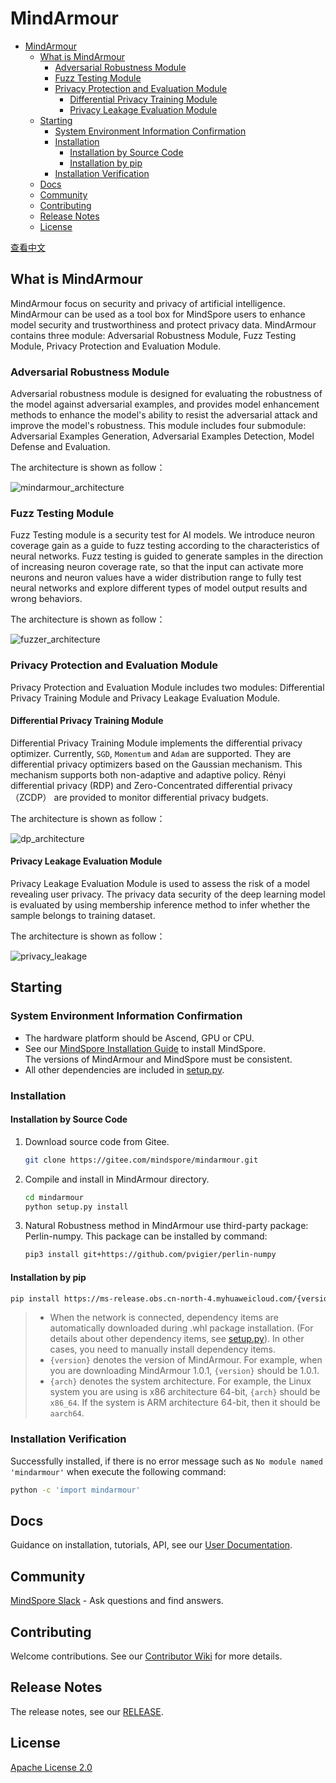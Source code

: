# MindArmour

<!-- TOC -->

- [MindArmour](#mindarmour)
    - [What is MindArmour](#what-is-mindarmour)
        - [Adversarial Robustness Module](#adversarial-robustness-module)
        - [Fuzz Testing Module](#fuzz-testing-module)
        - [Privacy Protection and Evaluation Module](#privacy-protection-and-evaluation-module)
            - [Differential Privacy Training Module](#differential-privacy-training-module)
            - [Privacy Leakage Evaluation Module](#privacy-leakage-evaluation-module)
    - [Starting](#starting)
        - [System Environment Information Confirmation](#system-environment-information-confirmation)
        - [Installation](#installation)
            - [Installation by Source Code](#installation-by-source-code)
            - [Installation by pip](#installation-by-pip)
        - [Installation Verification](#installation-verification)
    - [Docs](#docs)
    - [Community](#community)
    - [Contributing](#contributing)
    - [Release Notes](#release-notes)
    - [License](#license)

<!-- /TOC -->

[查看中文](./README_CN.md)

## What is MindArmour

MindArmour focus on security and privacy of artificial intelligence. MindArmour can be used as a tool box for MindSpore users to enhance model security and trustworthiness and protect privacy data. MindArmour contains three module: Adversarial Robustness Module, Fuzz Testing Module, Privacy Protection and Evaluation Module.

### Adversarial Robustness Module

Adversarial robustness module is designed for evaluating the robustness of the model against adversarial examples, and provides model enhancement methods to enhance the model's ability to resist the adversarial attack and improve the model's robustness.
This module includes four submodule: Adversarial Examples Generation, Adversarial Examples Detection, Model Defense and Evaluation.

The architecture is shown as follow：

![mindarmour_architecture](docs/adversarial_robustness_en.png)

### Fuzz Testing Module

Fuzz Testing module is a security test for AI models. We introduce neuron coverage gain as a guide to fuzz testing according to the characteristics of neural networks.
Fuzz testing is guided to generate samples in the direction of increasing neuron coverage rate, so that the input can activate more neurons and neuron values have a wider distribution range to fully test neural networks and explore different types of model output results and wrong behaviors.

The architecture is shown as follow：

![fuzzer_architecture](docs/fuzzer_architecture_en.png)

### Privacy Protection and Evaluation Module

Privacy Protection and Evaluation Module includes two modules: Differential Privacy Training Module and Privacy Leakage Evaluation Module.

#### Differential Privacy Training Module

Differential Privacy Training Module implements the differential privacy optimizer. Currently, `SGD`, `Momentum` and `Adam` are supported. They are differential privacy optimizers based on the Gaussian mechanism.
This mechanism supports both non-adaptive and adaptive policy. Rényi differential privacy (RDP) and Zero-Concentrated differential privacy（ZCDP） are provided to monitor differential privacy budgets.

The architecture is shown as follow：

![dp_architecture](docs/differential_privacy_architecture_en.png)

#### Privacy Leakage Evaluation Module

Privacy Leakage Evaluation Module is used to assess the risk of a model revealing user privacy. The privacy data security of the deep learning model is evaluated by using membership inference method to infer whether the sample belongs to training dataset.

The architecture is shown as follow：

![privacy_leakage](docs/privacy_leakage_en.png)

## Starting

### System Environment Information Confirmation

- The hardware platform should be Ascend, GPU or CPU.
- See our [MindSpore Installation Guide](https://www.mindspore.cn/install) to install MindSpore.  
    The versions of MindArmour and MindSpore must be consistent.
- All other dependencies are included in [setup.py](https://gitee.com/mindspore/mindarmour/blob/master/setup.py).

### Installation

#### Installation by Source Code

1. Download source code from Gitee.

    ```bash
    git clone https://gitee.com/mindspore/mindarmour.git
    ```

2. Compile and install in MindArmour directory.

    ```bash
    cd mindarmour
    python setup.py install
    ```
3. Natural Robustness method in MindArmour use third-party package: Perlin-numpy. This package can be installed by command:

    ```bash
    pip3 install git+https://github.com/pvigier/perlin-numpy
    ```
   
#### Installation by pip

```bash
pip install https://ms-release.obs.cn-north-4.myhuaweicloud.com/{version}/MindArmour/{arch}/mindarmour-{version}-cp37-cp37m-linux_{arch}.whl --trusted-host ms-release.obs.cn-north-4.myhuaweicloud.com -i https://pypi.tuna.tsinghua.edu.cn/simple
```

> - When the network is connected, dependency items are automatically downloaded during .whl package installation. (For details about other dependency items, see [setup.py](https://gitee.com/mindspore/mindarmour/blob/master/setup.py)). In other cases, you need to manually install dependency items.
> - `{version}` denotes the version of MindArmour. For example, when you are downloading MindArmour 1.0.1, `{version}` should be 1.0.1.
> - `{arch}` denotes the system architecture. For example, the Linux system you are using is x86 architecture 64-bit, `{arch}` should be `x86_64`. If the system is ARM architecture 64-bit, then it should be `aarch64`.

### Installation Verification

Successfully installed, if there is no error message such as `No module named 'mindarmour'` when execute the following command:

```bash
python -c 'import mindarmour'
```

## Docs

Guidance on installation, tutorials, API, see our [User Documentation](https://gitee.com/mindspore/docs).

## Community

[MindSpore Slack](https://join.slack.com/t/mindspore/shared_invite/enQtOTcwMTIxMDI3NjM0LTNkMWM2MzI5NjIyZWU5ZWQ5M2EwMTQ5MWNiYzMxOGM4OWFhZjI4M2E5OGI2YTg3ODU1ODE2Njg1MThiNWI3YmQ) - Ask questions and find answers.

## Contributing

Welcome contributions. See our [Contributor Wiki](https://gitee.com/mindspore/mindspore/blob/master/CONTRIBUTING.md) for more details.

## Release Notes

The release notes, see our [RELEASE](RELEASE.md).

## License

[Apache License 2.0](LICENSE)
